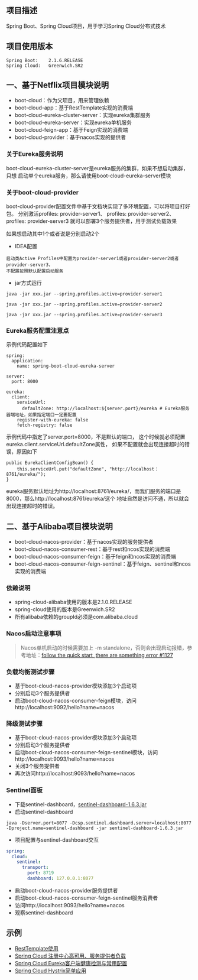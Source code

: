 ## 项目描述
Spring Boot、Spring Cloud项目，用于学习Spring Cloud分布式技术

## 项目使用版本
```
Spring Boot:    2.1.6.RELEASE
Spring Cloud:   Greenwich.SR2
```

## 一、基于Netflix项目模块说明
- boot-cloud：作为父项目，用来管理依赖
- boot-cloud-app：基于RestTemplate实现的消费端
- boot-cloud-eureka-cluster-server：实现eureka集群服务
- boot-cloud-eureka-server：实现eureka单机服务
- boot-cloud-feign-app：基于Feign实现的消费端
- boot-cloud-provider：基于nacos实现的提供者

### 关于Eureka服务说明
boot-cloud-eureka-cluster-server是eureka服务的集群，如果不想启动集群，只想
启动单个eureka服务，那么请使用boot-cloud-eureka-server模块

### 关于boot-cloud-provider
boot-cloud-provider配置文件中基于文档块实现了多环境配置，可以将项目打好包。
分别激活profiles: provider-server1、  profiles: provider-server2、  profiles: provider-server3
就可以部署3个服务提供者，用于测试负载效果


如果想启动其中1个或者说是分别启动2个
- IDEA配置
```
启动类Active Profiles中配置为provider-server1或者provider-server2或者provider-server3，
不配置按照默认配置启动服务

```
- jar方式运行
```
java -jar xxx.jar --spring.profiles.active=provider-server1

java -jar xxx.jar --spring.profiles.active=provider-server2

java -jar xxx.jar --spring.profiles.active=provider-server3
```

### Eureka服务配置注意点
示例代码配置如下
```
spring:
  application:
    name: spring-boot-cloud-eureka-server

server:
  port: 8000

eureka:
  client:
    serviceUrl:
      defaultZone: http://localhost:${server.port}/eureka # Eureka服务器端地址，如果指定端口一定要配置
    register-with-eureka: false
    fetch-registry: false
```
示例代码中指定了server.port=8000，不是默认的端口，
这个时候就必须配置eureka.client.serviceUrl.defaultZone属性，
如果不配置就会出现连接超时的错误，原因如下
```
public EurekaClientConfigBean() {
    this.serviceUrl.put("defaultZone", "http://localhost：8761/eureka/");
}
```
eureka服务默认地址为http://localhost:8761/eureka/，而我们服务的端口是8000，那么http://localhost:8761/eureka/这个
地址自然是访问不通，所以就会出现连接超时的错误。

## 二、基于Alibaba项目模块说明
- boot-cloud-nacos-provider：基于nacos实现的服务提供者
- boot-cloud-nacos-consumer-rest：基于rest和ncos实现的消费端
- boot-cloud-nacos-consumer-feign：基于feign和ncos实现的消费端
- boot-cloud-nacos-consumer-feign-sentinel：基于feign、sentinel和ncos实现的消费端

### 依赖说明
- spring-cloud-alibaba使用的版本是2.1.0.RELEASE
- spring-cloud使用的版本是Greenwich.SR2
- 所有alibaba依赖的groupId必须是com.alibaba.cloud

### Nacos启动注意事项
> Nacos单机启动的时候需要加上 -m standalone，否则会出现启动报错，参考地址：[follow the quick start ,there are something error #1127](https://github.com/alibaba/nacos/issues/1127)

### 负载均衡测试步骤
- 基于boot-cloud-nacos-provider模块添加3个启动项
- 分别启动3个服务提供者
- 启动boot-cloud-nacos-consumer-feign模块，访问http://localhost:9092/hello?name=nacos

### 降级测试步骤
- 基于boot-cloud-nacos-provider模块添加3个启动项
- 分别启动3个服务提供者
- 启动boot-cloud-nacos-consumer-feign-sentinel模块，访问http://localhost:9093/hello?name=nacos
- 关闭3个服务提供者
- 再次访问http://localhost:9093/hello?name=nacos

### Sentinel面板
- 下载sentinel-dashboard，[sentinel-dashboard-1.6.3.jar](https://github.com/alibaba/Sentinel/releases/download/1.6.3/sentinel-dashboard-1.6.3.jar)
- 启动sentinel-dashboard
```shell
java -Dserver.port=8077 -Dcsp.sentinel.dashboard.server=localhost:8077 -Dproject.name=sentinel-dashboard -jar sentinel-dashboard-1.6.3.jar
```
- 项目配置与sentinel-dashboard交互
```yaml
spring:
  cloud:
    sentinel:
      transport:
        port: 8719
        dashboard: 127.0.0.1:8077
```
- 启动boot-cloud-nacos-provider服务提供者
- 启动boot-cloud-nacos-consumer-feign-sentinel服务消费者
- 访问http://localhost:9093/hello?name=nacos
- 观察sentinel-dashboard

## 示例
- [RestTemplate使用](http://note.youdao.com/noteshare?id=c2c5d2b772684d9bcc25482651b86f0b)
- [Spring Cloud 注册中心高可用、服务提供者负载](http://note.youdao.com/noteshare?id=01918897128ed49c6e4a7f4e95a5ac83)
- [Spring Cloud  Eureka客户端健康检测与常用配置](http://note.youdao.com/noteshare?id=2b677ba3e96c38f9c566b4eacc73da39)
- [Spring Cloud Hystrix简单应用](http://note.youdao.com/noteshare?id=d4285c8eb8cd52e5b83db79118c9e819)
